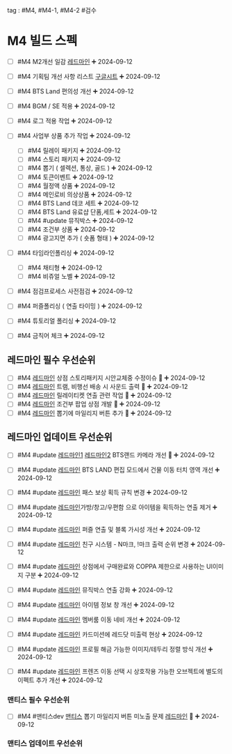 

tag : #M4, #M4-1, #M4-2 #검수

# M4 빌드 스펙
- [ ] #M4 M2개선 일감 [레드마인](https://redmine.takeone.co.kr/projects/btsw2/issues?c%5B%5D=tracker&c%5B%5D=fixed_version&c%5B%5D=priority&c%5B%5D=status&c%5B%5D=subject&c%5B%5D=assigned_to&c%5B%5D=start_date&c%5B%5D=due_date&f%5B%5D=status_id&f%5B%5D=subject&f%5B%5D=&group_by=&op%5Bstatus_id%5D=%2A&op%5Bsubject%5D=~&per_page=50&set_filter=1&sort=priority%3Adesc%2Cid%3Adesc&t%5B%5D=&utf8=%E2%9C%93&v%5Bsubject%5D%5B%5D=M2%EA%B0%9C%EC%84%A0) ➕ 2024-09-12 
- [ ] #M4 기획팀 개선 사항 리스트 [구글시트](https://docs.google.com/presentation/d/1zmUhiF3QRo8G3pxWcnS5xGh1LMlc6waw/edit#slide=id.p1) ➕ 2024-09-12
- [ ] #M4 BTS Land 편의성 개선 ➕ 2024-09-12
- [ ] #M4 BGM / SE 적용 ➕ 2024-09-12
- [ ] #M4 로그 적용 작업 ➕ 2024-09-12
- [ ] #M4 사업부 상품 추가 작업 ➕ 2024-09-12
	- [ ] #M4 릴레이 패키지 ➕ 2024-09-12
	- [ ] #M4 스토리 패키지 ➕ 2024-09-12
	- [ ] #M4 뽑기 ( 셀렉션, 통상, 골드 ) ➕ 2024-09-12
	- [ ] #M4 토큰이벤트  ➕ 2024-09-12
	- [ ] #M4 월정액 상품 ➕ 2024-09-12
	- [ ] #M4 메인로비 의상상품 ➕ 2024-09-12
	- [ ] #M4 BTS Land 데코 세트 ➕ 2024-09-12
	- [ ] #M4 BTS Land 유료샵  단품,세트 ➕ 2024-09-12
	- [ ] #M4 #update 뮤직박스 ➕ 2024-09-12
	- [ ] #M4 조건부 상품 ➕ 2024-09-12
	- [ ] #M4 광고지면 추가 ( 숏폼 형태 ) ➕ 2024-09-12
- [ ] #M4 타임라인폴리싱 ➕ 2024-09-12
	- [ ] #M4 채티형 ➕ 2024-09-12
	- [ ] #M4 비쥬얼 노벨 ➕ 2024-09-12
- [ ] #M4 점검프로세스 사전점검 ➕ 2024-09-12
- [ ] #M4 퍼즐폴리싱 ( 연출 타이밍 ) ➕ 2024-09-12
- [ ] #M4 튜토리얼 폴리싱 ➕ 2024-09-12
- [ ] #M4 금칙어 체크 ➕ 2024-09-12


## 레드마인 필수 우선순위
- [ ] #M4 [레드마인](https://redmine.takeone.co.kr/issues/15866) 상점 스토리패키지 시안교체중 수정이슈 🔺 ➕ 2024-09-12
- [ ] #M4 [레드마인](https://redmine.takeone.co.kr/issues/15682) 트램, 비행선 배송 시 사운드 출력 🔺 ➕ 2024-09-12
- [ ] #M4 [레드마인](https://redmine.takeone.co.kr/issues/16399) 릴레이티켓 연출 관련 작업 🔺 ➕ 2024-09-12
- [ ] #M4 [레드마인](https://redmine.takeone.co.kr/issues/16299) 조건부 팝업 상점 개발 🔺 ➕ 2024-09-12
- [ ] #M4 [레드마인](https://redmine.takeone.co.kr/issues/16084) 뽑기에 마일리지 버튼 추가 🔺 ➕ 2024-09-12

## 레드마인 업데이트 우선순위
- [ ] #M4 #update [레드마인1](https://redmine.takeone.co.kr/issues/16058) [레드마인2](https://redmine.takeone.co.kr/issues/16371) BTS랜드 카메라 개선 🔼 ➕ 2024-09-12
- [ ] #M4 #update [레드마인](https://redmine.takeone.co.kr/issues/15484) BTS LAND 편집 모드에서 건물 이동 터치 영역 개선 ➕ 2024-09-12
- [ ] #M4 #update [레드마인](https://redmine.takeone.co.kr/issues/15656) 패스 보상 획득 규칙 변경 ➕ 2024-09-12
- [ ] #M4 #update [레드마인](https://redmine.takeone.co.kr/issues/16092)가방/창고/우편함 으로 아이템을 획득하는 연출 제거 ➕ 2024-09-12
- [ ] #M4 #update [레드마인](https://redmine.takeone.co.kr/issues/16078) 퍼즐 연출 및 블록 가시성 개선 ➕ 2024-09-12
- [ ] #M4 #update [레드마인](https://redmine.takeone.co.kr/issues/16400) 친구 시스템 - N마크, !마크 출력 순위 변경 ➕ 2024-09-12
- [ ] #M4 #update [레드마인](https://redmine.takeone.co.kr/issues/16370) 상점에서 구매완료와 COPPA 제한으로 사용하는 UI이미지 구분 ➕ 2024-09-12
- [ ] #M4 #update [레드마인](https://redmine.takeone.co.kr/issues/16360) 뮤직박스 연출 강화 ➕ 2024-09-12
- [ ] #M4 #update [레드마인](https://redmine.takeone.co.kr/issues/16207) 아이템 정보 창 개선 ➕ 2024-09-12
- [ ] #M4 #update [레드마인](https://redmine.takeone.co.kr/issues/16091) 멤버룸 이동 네비 개선 ➕ 2024-09-12
- [ ] #M4 #update [레드마인](https://redmine.takeone.co.kr/issues/16067) 카드미션에 레드닷 미출력 현상 ➕ 2024-09-12
- [ ] #M4 #update [레드마인](https://redmine.takeone.co.kr/issues/16062) 프로필 해금 가능한 이미지/테두리 정렬 방식 개선 ➕ 2024-09-12
- [ ] #M4 #update [레드마인](https://redmine.takeone.co.kr/issues/16060) 프렌즈 이동 선택 시 상호작용 가능한 오브젝트에 별도의 이펙트 추가 개선 ➕ 2024-09-12


### 맨티스 필수 우선순위
- [ ] #M4 #맨티스dev [맨티스](https://mantis.takeone.co.kr/view.php?id=23869) 뽑기 마일리지 버튼 미노출 문제 [레드마인](https://redmine.takeone.co.kr/issues/16084)  🔺 ➕ 2024-09-12




### 맨티스 업데이트 우선순위

